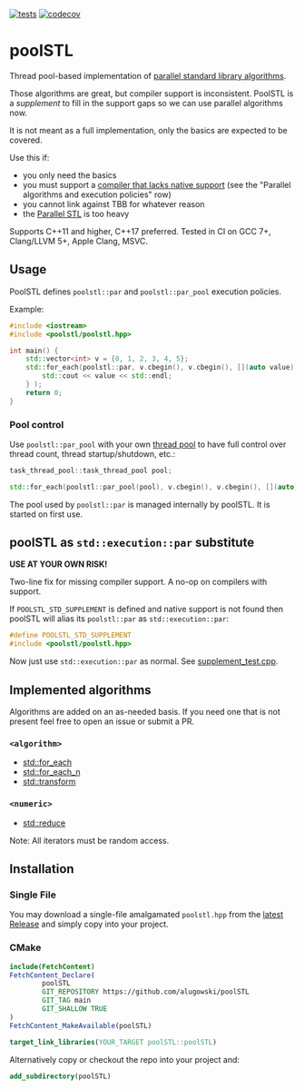 [![tests](https://github.com/alugowski/poolSTL/actions/workflows/tests.yml/badge.svg)](https://github.com/alugowski/poolSTL/actions/workflows/tests.yml)
[![codecov](https://codecov.io/gh/alugowski/poolSTL/branch/main/graph/badge.svg?token=zB7yN8NwUc)](https://codecov.io/gh/alugowski/poolSTL)

# poolSTL

Thread pool-based implementation of [parallel standard library algorithms](https://en.cppreference.com/w/cpp/algorithm).

Those algorithms are great, but compiler support is inconsistent.
PoolSTL is a *supplement* to fill in the support gaps so we can use parallel algorithms now.

It is not meant as a full implementation, only the basics are expected to be covered.

Use this if:
* you only need the basics
* you must support a [compiler that lacks native support](https://en.cppreference.com/w/cpp/compiler_support/17) (see the "Parallel algorithms and execution policies" row)
* you cannot link against TBB for whatever reason
* the [Parallel STL](https://www.intel.com/content/www/us/en/developer/articles/guide/get-started-with-parallel-stl.html) is too heavy

Supports C++11 and higher, C++17 preferred.
Tested in CI on GCC 7+, Clang/LLVM 5+, Apple Clang, MSVC.

## Usage

PoolSTL defines `poolstl::par` and `poolstl::par_pool` execution policies.

Example:
```c++
#include <iostream>
#include <poolstl/poolstl.hpp>

int main() {
    std::vector<int> v = {0, 1, 2, 3, 4, 5};
    std::for_each(poolstl::par, v.cbegin(), v.cbegin(), [](auto value) {
        std::cout << value << std::endl;
    } );
    return 0;
}

```

### Pool control

Use `poolstl::par_pool` with your own [thread pool](https://github.com/alugowski/task-thread-pool) to have full control over thread count, thread startup/shutdown, etc.:

```c++
task_thread_pool::task_thread_pool pool;

std::for_each(poolstl::par_pool(pool), v.cbegin(), v.cbegin(), [](auto) {});
```

The pool used by `poolstl::par` is managed internally by poolSTL. It is started on first use.

## poolSTL as `std::execution::par` substitute
**USE AT YOUR OWN RISK!**

Two-line fix for missing compiler support. A no-op on compilers with support.

If `POOLSTL_STD_SUPPLEMENT` is defined and native support is not found then poolSTL will alias its `poolstl::par` as `std::execution::par`:

```c++
#define POOLSTL_STD_SUPPLEMENT
#include <poolstl/poolstl.hpp>
```

Now just use `std::execution::par` as normal. See [supplement_test.cpp](tests/supplement_test.cpp).

## Implemented algorithms
Algorithms are added on an as-needed basis. If you need one that is not present feel free to open an issue or submit a PR.

### `<algorithm>`
* [std::for_each](https://en.cppreference.com/w/cpp/algorithm/for_each)
* [std::for_each_n](https://en.cppreference.com/w/cpp/algorithm/for_each_n)
* [std::transform](https://en.cppreference.com/w/cpp/algorithm/transform)

### `<numeric>`
* [std::reduce](https://en.cppreference.com/w/cpp/algorithm/reduce)

Note: All iterators must be random access.

## Installation

### Single File

You may download a single-file amalgamated `poolstl.hpp` from the [latest Release](https://github.com/alugowski/poolSTL/releases) and simply copy into your project.

### CMake

```cmake
include(FetchContent)
FetchContent_Declare(
        poolSTL
        GIT_REPOSITORY https://github.com/alugowski/poolSTL
        GIT_TAG main
        GIT_SHALLOW TRUE
)
FetchContent_MakeAvailable(poolSTL)

target_link_libraries(YOUR_TARGET poolSTL::poolSTL)
```

Alternatively copy or checkout the repo into your project and:
```cmake
add_subdirectory(poolSTL)
```